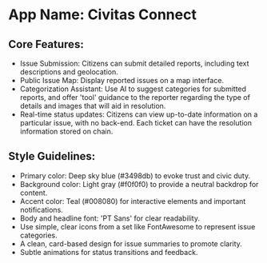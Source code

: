 # **App Name**: Civitas Connect

## Core Features:

- Issue Submission: Citizens can submit detailed reports, including text descriptions and geolocation.
- Public Issue Map: Display reported issues on a map interface.
- Categorization Assistant: Use AI to suggest categories for submitted reports, and offer 'tool' guidance to the reporter regarding the type of details and images that will aid in resolution. 
- Real-time status updates: Citizens can view up-to-date information on a particular issue, with no back-end. Each ticket can have the resolution information stored on chain.

## Style Guidelines:

- Primary color: Deep sky blue (#3498db) to evoke trust and civic duty.
- Background color: Light gray (#f0f0f0) to provide a neutral backdrop for content.
- Accent color: Teal (#008080) for interactive elements and important notifications.
- Body and headline font: 'PT Sans' for clear readability.
- Use simple, clear icons from a set like FontAwesome to represent issue categories.
- A clean, card-based design for issue summaries to promote clarity.
- Subtle animations for status transitions and feedback.